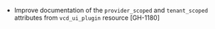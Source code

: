 * Improve documentation of the `provider_scoped` and `tenant_scoped` attributes from `vcd_ui_plugin` resource [GH-1180]
